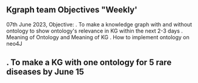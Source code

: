 ## Kgraph team Objectives "Weekly'
07th June 2023,
Objective: 
. To make a knowledge graph with and without ontology to show ontology's relevance in KG within the next 2-3 days
. Meaning of Ontology and Meaning of KG
. How to implement ontology on neo4J
## . To make a KG with one ontology for 5  rare diseases by June 15
   














